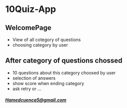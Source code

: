 # 10Quiz-App

## WelcomePage
- View of all cotegory of questions
- choosing category by user

## After category of questions chossed
- 10 questions about this category choosed by user
- selection of answers
- show score when ending category
- ask retry or ...

##### Hamedcuenca5@gmail.com